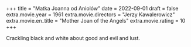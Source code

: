 +++
title = "Matka Joanna od Aniolów"
date = 2022-09-01
draft = false
extra.movie.year = 1961
extra.movie.directors = "Jerzy Kawalerowicz"
extra.movie.en_title = "Mother Joan of the Angels"
extra.movie.rating = 10
+++

Crackling black and white about good and evil and lust.<!-- more -->